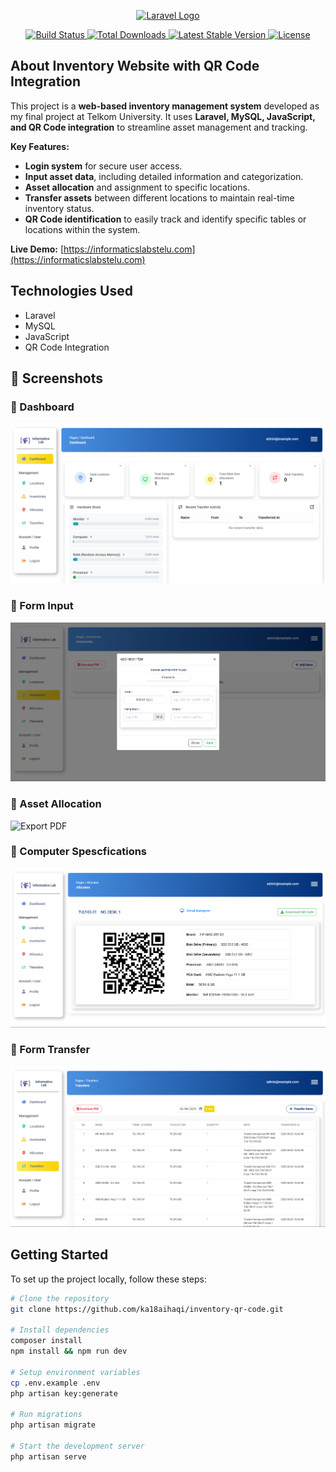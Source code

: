 <p align="center">
  <a href="https://laravel.com" target="_blank">
    <img src="https://raw.githubusercontent.com/laravel/art/master/logo-lockup/5%20SVG/2%20CMYK/1%20Full%20Color/laravel-logolockup-cmyk-red.svg" width="400" alt="Laravel Logo">
  </a>
</p>

<p align="center">
  <a href="https://github.com/ka18aihaqi/inventory-qr-code/actions">
    <img src="https://github.com/ka18aihaqi/inventory-qr-code/workflows/tests/badge.svg" alt="Build Status">
  </a>
  <a href="https://packagist.org/packages/ka18aihaqi/inventory-qr-code">
    <img src="https://img.shields.io/packagist/dt/ka18aihaqi/inventory-qr-code" alt="Total Downloads">
  </a>
  <a href="https://packagist.org/packages/ka18aihaqi/inventory-qr-code">
    <img src="https://img.shields.io/packagist/v/ka18aihaqi/inventory-qr-code" alt="Latest Stable Version">
  </a>
  <a href="https://packagist.org/packages/ka18aihaqi/inventory-qr-code">
    <img src="https://img.shields.io/packagist/l/ka18aihaqi/inventory-qr-code" alt="License">
  </a>
</p>

## About Inventory Website with QR Code Integration

This project is a **web-based inventory management system** developed as my final project at Telkom University. It uses **Laravel, MySQL, JavaScript, and QR Code integration** to streamline asset management and tracking.

**Key Features:**
- **Login system** for secure user access.
- **Input asset data**, including detailed information and categorization.
- **Asset allocation** and assignment to specific locations.
- **Transfer assets** between different locations to maintain real-time inventory status.
- **QR Code identification** to easily track and identify specific tables or locations within the system.

**Live Demo:** [https://informaticslabstelu.com](https://informaticslabstelu.com)

## Technologies Used

- Laravel
- MySQL
- JavaScript
- QR Code Integration

## 📸 Screenshots

### 🧾 Dashboard
![Dashboard](screenshots/dashboard.png)

### 📝 Form Input
![Form Input](screenshots/form-input.png)

### 📄 Asset Allocation
![Export PDF](screenshots/asset-alocation.png)

### 📄 Computer Spescfications
![Export PDF](screenshots/computer-specifications.png)

### 📄 Form Transfer
![Export PDF](screenshots/form-transfer.png)

## Getting Started

To set up the project locally, follow these steps:

```bash
# Clone the repository
git clone https://github.com/ka18aihaqi/inventory-qr-code.git

# Install dependencies
composer install
npm install && npm run dev

# Setup environment variables
cp .env.example .env
php artisan key:generate

# Run migrations
php artisan migrate

# Start the development server
php artisan serve
